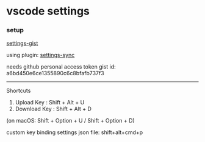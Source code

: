 # vscode settings

### setup

[settings-gist](https://gist.github.com/dfarrel1/a6bd450e6ce1355890c6c8bfafb737f3)

using plugin: [settings-sync](https://marketplace.visualstudio.com/items?itemName=Shan.code-settings-sync)

needs github personal access token
gist id: a6bd450e6ce1355890c6c8bfafb737f3

---------------

Shortcuts
1. Upload Key : Shift + Alt + U
2. Download Key : Shift + Alt + D

(on macOS: Shift + Option + U / Shift + Option + D)

custom key binding
settings json file: shift+alt+cmd+p
